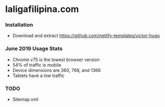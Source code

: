 # laligafilipina.com

### Installation
* Download and extract https://github.com/netlify-templates/victor-hugo

### June 2019 Usage Stats
* Chrome v75 is the lowest browser version
* 54% of traffic is mobile
* Device dimensions are 360, 768, and 1366
* Tablets have a low traffic

### TODO
* Sitemap.xml